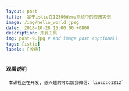 ```yaml
---
layout: post
title:  基于istio在12306demo系统中的应用实例
image: /img/hello_world.jpeg
date:  2018-10-28 15:00:00 +0800  
description: 开发工具
img: post-9.jpg # Add image post (optional)
tags: [istio]
labels: [收费]
---
```


#### 观看说明
     本课程正在开发, 感兴趣的可以加我微信:`liucoco1212`


